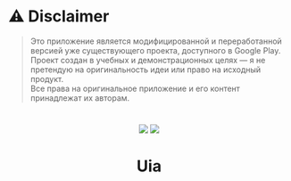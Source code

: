 # ⚠️ Disclaimer

> Это приложение является модифицированной и переработанной версией уже существующего проекта, доступного в Google Play.  
> Проект создан в учебных и демонстрационных целях — я не претендую на оригинальность идеи или право на исходный продукт.  
> Все права на оригинальное приложение и его контент принадлежат их авторам.

#

<p align="center">
  <img src="https://img.shields.io/badge/Figma-%23F24E1E?style=for-the-badge&logo=figma&logoColor=white" />
  <img src="https://img.shields.io/badge/Flutter-%2302569B?style=for-the-badge&logo=flutter&logoColor=white" />
</p>



<h1 align="center"> Uia </h1>
